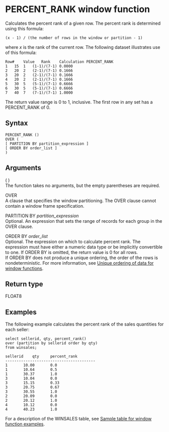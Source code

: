 # PERCENT\_RANK window function<a name="r_WF_PERCENT_RANK"></a>

Calculates the percent rank of a given row\. The percent rank is determined using this formula:

`(x - 1) / (the number of rows in the window or partition - 1)`

where *x* is the rank of the current row\. The following dataset illustrates use of this formula:

```
Row#	Value	Rank	Calculation	PERCENT_RANK
1	15	1	(1-1)/(7-1)	0.0000
2	20	2	(2-1)/(7-1)	0.1666
3	20	2	(2-1)/(7-1)	0.1666
4	20	2	(2-1)/(7-1)	0.1666
5	30	5	(5-1)/(7-1)	0.6666
6	30	5	(5-1)/(7-1)	0.6666
7	40	7	(7-1)/(7-1)	1.0000
```

The return value range is 0 to 1, inclusive\. The first row in any set has a PERCENT\_RANK of 0\.

## Syntax<a name="r_WF_PERCENT_RANK-synopsis"></a>

```
PERCENT_RANK ()
OVER ( 
[ PARTITION BY partition_expression ] 
[ ORDER BY order_list ]
)
```

## Arguments<a name="r_WF_PERCENT_RANK-arguments"></a>

\( \)   
The function takes no arguments, but the empty parentheses are required\. 

OVER  
A clause that specifies the window partitioning\. The OVER clause cannot contain a window frame specification\.

PARTITION BY *partition\_expression*   
Optional\. An expression that sets the range of records for each group in the OVER clause\.

ORDER BY *order\_list*   
Optional\. The expression on which to calculate percent rank\. The expression must have either a numeric data type or be implicitly convertible to one\. If ORDER BY is omitted, the return value is 0 for all rows\.  
If ORDER BY does not produce a unique ordering, the order of the rows is nondeterministic\. For more information, see [Unique ordering of data for window functions](c_Window_functions.md#r_Examples_order_by_WF)\. 

## Return type<a name="r_WF_PERCENT_RANK-return-type"></a>

FLOAT8

## Examples<a name="r_WF_PERCENT_RANK-examples"></a>

The following example calculates the percent rank of the sales quantities for each seller:

```
select sellerid, qty, percent_rank() 
over (partition by sellerid order by qty) 
from winsales;

sellerid	qty		percent_rank
----------------------------------------
1		10.00		0.0
1		10.64		0.5
1		30.37		1.0
3		10.04		0.0
3		15.15		0.33
3		20.75		0.67
3		30.55		1.0
2		20.09		0.0
2		20.12		1.0
4		10.12		0.0
4		40.23		1.0
```

For a description of the WINSALES table, see [Sample table for window function examples](c_Window_functions.md#r_Window_function_example)\.